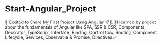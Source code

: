 # Start-Angular_Project
🌟 Excited to Share My First Project Using Angular 17🚀.  🌟I learned by project about the fundamentals of Angular like SPA, SSR &amp; CSR, Components, Decorator, TypeScript, Interface, Binding, Control flow, Routing, Component Lifecycle, Services, Observable &amp; Promise, Directives.✅
